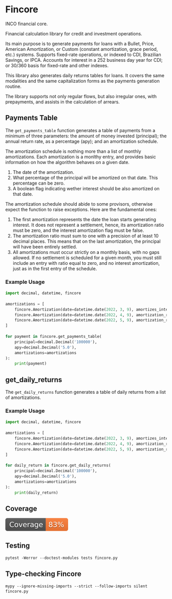 # Fincore

INCO financial core.

Financial calculation library for credit and investment operations.

Its main purpose is to generate payments for loans with a Bullet, Price, American Amortization, or Custom (constant amortization, grace period, etc.) systems. Supports fixed-rate operations, or indexed to CDI, Brazilian Savings, or IPCA. Accounts for interest in a 252 business day year for CDI; or 30/360 basis for fixed-rate and other indexes.

This library also generates daily returns tables for loans. It covers the same modalities and the same capitalization forms as the payments generation routine.

The library supports not only regular flows, but also irregular ones, with prepayments, and assists in the calculation of arrears.

## Payments Table

The `get_payments_table` function generates a table of payments from a minimum of three parameters: the amount of money invested (principal); the annual return rate, as a percentage (apy); and an amortization schedule.

The amortization schedule is nothing more than a list of monthly amortizations. Each amortization is a monlthy entry, and provides basic information on how the algorithm behaves on a given date.

1. The date of the amortization.
2. What percentage of the principal will be amortized on that date. This percentage can be zero.
3. A boolean flag indicating wether interest should be also amortized on that date.

The amortization schedule should abide to some provisors, otherwise expect the function to raise exceptions. Here are the fundamental ones:

1. The first amortization represents the date the loan starts generating interest. It does not represent a settlement, hence, its amortization ratio must be zero, and the interest amortization flag must be false.
2. The amortization ratio must sum to one with a precision of at least 10 decimal places. This means that on the last amortization, the principal will have been entirely settled.
3. All amortizations must occur strictly on a monthly basis, with no gaps allowed. If no settlement is scheduled for a given month, you must still include an entry with ratio equal to zero, and no interest amortization, just as in the first entry of the schedule.

### Example Usage

```python
import decimal, datetime, fincore

amortizations = [
    fincore.Amortization(date=datetime.date(2022, 3, 9), amortizes_interest=False),
    fincore.Amortization(date=datetime.date(2022, 4, 9), amortization_ratio=decimal.Decimal('0.8'), amortizes_interest=True),
    fincore.Amortization(date=datetime.date(2022, 5, 9), amortization_ratio=decimal.Decimal('0.2'), amortizes_interest=True)
]

for payment in fincore.get_payments_table(
    principal=decimal.Decimal('100000'),
    apy=decimal.Decimal('5.0'),
    amortizations=amortizations
):
    print(payment)
```

## get_daily_returns

The `get_daily_returns` function generates a table of daily returns from a list of amortizations.

### Example Usage

```python
import decimal, datetime, fincore

amortizations = [
    fincore.Amortization(date=datetime.date(2022, 3, 9), amortizes_interest=False),
    fincore.Amortization(date=datetime.date(2022, 4, 9), amortization_ratio=decimal.Decimal('0.5'), amortizes_interest=True),
    fincore.Amortization(date=datetime.date(2022, 5, 9), amortization_ratio=decimal.Decimal('0.5'), amortizes_interest=True)
]

for daily_return in fincore.get_daily_returns(
    principal=decimal.Decimal('100000'),
    apy=decimal.Decimal('5.0'),
    amortizations=amortizations
):
    print(daily_return)
```

## Coverage

[![Coverage badge](https://raw.githubusercontent.com/inco-org/fincore/python-coverage-comment-action-data/badge.svg)](https://htmlpreview.github.io/?https://github.com/inco-org/fincore/blob/python-coverage-comment-action-data/htmlcov/index.html)

## Testing

    pytest -Werror --doctest-modules tests fincore.py

## Type-checking Fincore

    mypy --ignore-missing-imports --strict --follow-imports silent fincore.py
